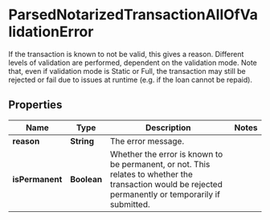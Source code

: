 

# ParsedNotarizedTransactionAllOfValidationError

If the transaction is known to not be valid, this gives a reason. Different levels of validation are performed, dependent on the validation mode. Note that, even if validation mode is Static or Full, the transaction may still be rejected or fail due to issues at runtime (e.g. if the loan cannot be repaid). 

## Properties

| Name | Type | Description | Notes |
|------------ | ------------- | ------------- | -------------|
|**reason** | **String** | The error message.  |  |
|**isPermanent** | **Boolean** | Whether the error is known to be permanent, or not. This relates to whether the transaction would be rejected permanently or temporarily if submitted.  |  |



